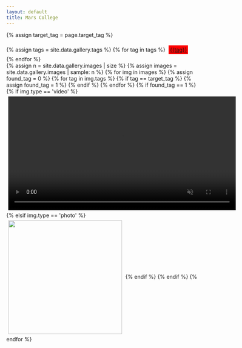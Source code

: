 ```yaml
---
layout: default
title: Mars College
---
```


{% assign target_tag = page.target_tag %}

<style>

    .tag {
        cursor: pointer;
        background-color:#f00;
        display: inline-block;
        padding:3px;
        margin:5px;
    }
    .tag.active {
        background-color:#ff0;
    }
    #images {
    
    }
    img.thumbnail, video.thumbnail  {
        /* width:25%; */
        height: 300px;
        display: inline-block;
        margin: 5px;
        vertical-align: middle;
    }
    img.thumbnail2, video.thumbnail2  {
        /* width:25%; */
        vertical-align: middle;
        height: 400px;
        display: inline-block;
        margin: 5px;
    }
        
</style>



<div class="container">
    <div id="tags">
    {% assign tags = site.data.gallery.tags %} 
    {% for tag in tags %}
        <a href="/gallery/{{tag|replace:' ','_'}}" class="tag" id="tag_{{tag|replace:' ','_'}}">{{tag}}</a>
    {% endfor %}
    </div>
    <div id="images">
        {% assign n = site.data.gallery.images | size %}
        {% assign images = site.data.gallery.images | sample: n %}
        {% for img in images %}
            {% assign found_tag = 0 %}
            {% for tag in img.tags %} 
                {% if tag == target_tag %}
                    {% assign found_tag = 1 %}
                {% endif %}
            {% endfor %}
            {% if found_tag == 1 %}  
                {% if img.type == 'video' %}
                <video class="thumbnail" autoplay playsinline muted loop>
                    <source src="/images/gallery/thumb/{{img.name}}" type="video/mp4">
                    Your browser does not support playing this video
                </video>
                {% elsif img.type == 'photo' %}
                    <img class="thumbnail" src="/images/gallery/thumb/{{img.name}}">
                {% endif %}
            {% endif %}
        {% endfor %}
    </div>
</div>


